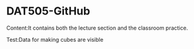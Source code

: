 # DAT505-GitHub
Content:It contains both the lecture section and the classroom practice.

Test:Data for making cubes are visible
